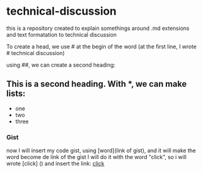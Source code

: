 # technical-discussion
this is a repository created to explain somethings around .md extensions and text formatation to technical discussion
 
 To create a head, we use # at the begin of the word
 (at the first line, I wrote # technical discussion)
 
 using ##, we can create a second heading:
 
 ## This is a second heading. With *, we can make lists: 
 * one
 * two 
 * three

### Gist
now I will insert my code gist, using [word](link of gist), and it will make the word become de link of the gist
I will do it with the word "click", so i will wrote [click] () and insert the link:
[click](https://gist.github.com/StanleyTC/e89e61c50d58af99060d6b63e7fa0b1b.js)

